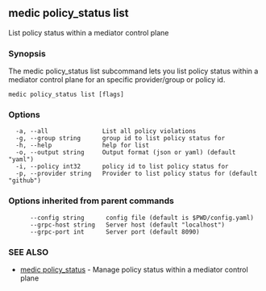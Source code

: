 ## medic policy_status list

List policy status within a mediator control plane

### Synopsis

The medic policy_status list subcommand lets you list policy status within a
mediator control plane for an specific provider/group or policy id.

```
medic policy_status list [flags]
```

### Options

```
  -a, --all               List all policy violations
  -g, --group string      group id to list policy status for
  -h, --help              help for list
  -o, --output string     Output format (json or yaml) (default "yaml")
  -i, --policy int32      policy id to list policy status for
  -p, --provider string   Provider to list policy status for (default "github")
```

### Options inherited from parent commands

```
      --config string      config file (default is $PWD/config.yaml)
      --grpc-host string   Server host (default "localhost")
      --grpc-port int      Server port (default 8090)
```

### SEE ALSO

* [medic policy_status](medic_policy_status.md)	 - Manage policy status within a mediator control plane

